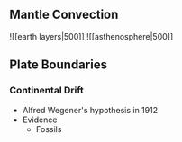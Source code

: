 ## Mantle Convection
![[earth layers|500]]
![[asthenosphere|500]]
## Plate Boundaries
### Continental Drift
* Alfred Wegener's hypothesis in 1912
* Evidence
	* Fossils

